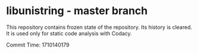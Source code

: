 # libunistring - master branch

This repository contains frozen state of the repository.
Its history is cleared. It is used only for static code
analysis with Codacy.

Commit Time: 1710140179